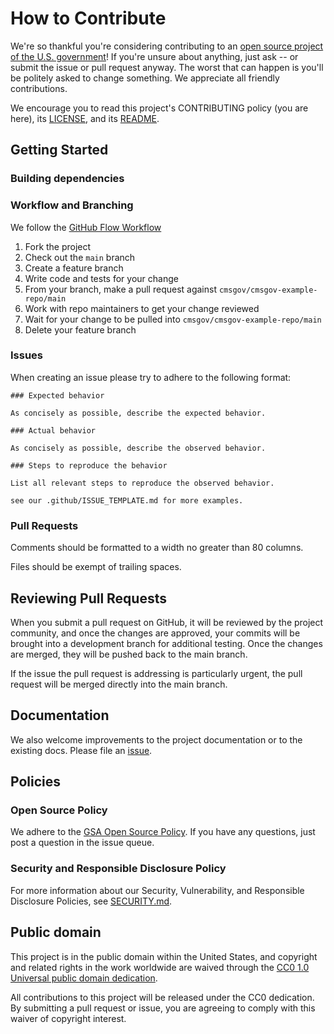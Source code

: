 <!--- # NOTE: Modify sections marked with `TODO` and then rename the file.-->

# How to Contribute

We're so thankful you're considering contributing to an [open source project of
the U.S. government](https://code.gov/)! If you're unsure about anything, just
ask -- or submit the issue or pull request anyway. The worst that can happen is
you'll be politely asked to change something. We appreciate all friendly
contributions.

We encourage you to read this project's CONTRIBUTING policy (you are here), its
[LICENSE](https://github.com/usds/ditap-curriculum-update/blob/main/LICENSE.md), and its [README](https://github.com/usds/ditap-curriculum-update/blob/main/README.md).

## Getting Started

<!--- ### TODO: If you have 'good-first-issue' or 'easy' labels for newcomers, mention them here.-->

### Building dependencies

<!--- 
In the root directory of the project,
`pip install -r requirements.txt`
-->

<!--- ### Building the Project  -->

<!--- ### TODO -->

### Workflow and Branching

We follow the [GitHub Flow Workflow](https://guides.github.com/introduction/flow/)

1.  Fork the project
2.  Check out the `main` branch
3.  Create a feature branch
4.  Write code and tests for your change
5.  From your branch, make a pull request against `cmsgov/cmsgov-example-repo/main`
6.  Work with repo maintainers to get your change reviewed
7.  Wait for your change to be pulled into `cmsgov/cmsgov-example-repo/main`
8.  Delete your feature branch

<!--- ### Coding Style and Linters -->

<!--- 
This project strives to adhere to the Python Style Guide (http://peps.python.org/pep-0008/). We would recommend using a linter such as pyflakes, flake8, black, or other plugin for your editor or IDE of choice.
-->

### Issues

When creating an issue please try to adhere to the following format:

<!--- module-name: One line summary of the issue (less than 72 characters) -->

    ### Expected behavior
    
    As concisely as possible, describe the expected behavior.
    
    ### Actual behavior
    
    As concisely as possible, describe the observed behavior.
    
    ### Steps to reproduce the behavior
    
    List all relevant steps to reproduce the observed behavior.
    
    see our .github/ISSUE_TEMPLATE.md for more examples.

### Pull Requests

Comments should be formatted to a width no greater than 80 columns.

Files should be exempt of trailing spaces.

<!--- 
We adhere to a specific format for commit messages. Please write your commit
messages along these guidelines. Please keep the line width no greater than 80
columns (You can use `fmt -n -p -w 80` to accomplish this).

    module-name: One line description of your change (less than 72 characters)
    
    Problem
    
    Explain the context and why you're making that change.  What is the problem
    you're trying to solve? In some cases there is not a problem and this can be
    thought of being the motivation for your change.
    
    Solution
    
    Describe the modifications you've done.
    
    Result
    
    What will change as a result of your pull request? Note that sometimes this
    section is unnecessary because it is self-explanatory based on the solution.
    
    Some important notes regarding the summary line:
    
    * Describe what was done; not the result
    * Use the active voice
    * Use the present tense
    * Capitalize properly
    * Do not end in a period — this is a title/subject
    * Prefix the subject with its scope
 -->

## Reviewing Pull Requests

When you submit a pull request on GitHub, it will be reviewed by the project
community, and once the changes are approved, your commits will be brought into
a development branch for additional testing. Once the changes are merged, they will
be pushed back to the main branch.

If the issue the pull request is addressing is particularly urgent, the pull request
will be merged directly into the main branch. 

## Documentation

We also welcome improvements to the project documentation or to the existing
docs. Please file an [issue](https://github.com/usds/ditap-curriculum-update/issues).

## Policies

### Open Source Policy

We adhere to the [GSA Open Source
Policy](https://open.gsa.gov/oss-policy/). If you have any
questions, just post a question in the issue queue.

### Security and Responsible Disclosure Policy

<!--- *Submit a vulnerability:* Vulnerability reports can be submitted through [Bugcrowd](https://bugcrowd.com/cms-vdp). Reports may be submitted anonymously. If you share contact information, we will acknowledge receipt of your report within 3 business days.  -->

For more information about our Security, Vulnerability, and Responsible Disclosure Policies, see [SECURITY.md](SECURITY.md).

## Public domain

This project is in the public domain within the United States, and copyright and related rights in the work worldwide are waived through the [CC0 1.0 Universal public domain dedication](https://creativecommons.org/publicdomain/zero/1.0/).

All contributions to this project will be released under the CC0 dedication. By submitting a pull request or issue, you are agreeing to comply with this waiver of copyright interest.
